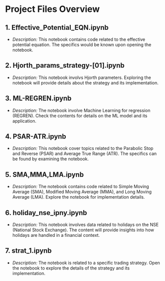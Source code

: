 # Project Files Overview

## 1. Effective_Potential_EQN.ipynb
- *Description:* This notebook contains code related to the effective potential equation. The specifics would be known upon opening the notebook.

## 2. Hjorth_params_strategy-[01].ipynb
- *Description:* This notebook involvs Hjorth parameters. Exploring the notebook will provide details about the strategy and its implementation.

## 3. ML-REGREN.ipynb
- *Description:* The notebook involve Machine Learning for regression (REGREN). Check the contents for details on the ML model and its application.

## 4. PSAR-ATR.ipynb
- *Description:* This notebook cover topics related to the Parabolic Stop and Reverse (PSAR) and Average True Range (ATR). The specifics can be found by examining the notebook.

## 5. SMA,MMA,LMA.ipynb
- *Description:* The notebook contains code related to Simple Moving Average (SMA), Modified Moving Average (MMA), and Long Moving Average (LMA). Explore the notebook for implementation details.

## 6. holiday_nse_ipny.ipynb
- *Description:* This notebook involves data related to holidays on the NSE (National Stock Exchange). The content will provide insights into how holidays are handled in a financial context.

## 7. strat_1.ipynb
- *Description:* The notebook is related to a specific trading strategy. Open the notebook to explore the details of the strategy and its implementation.
